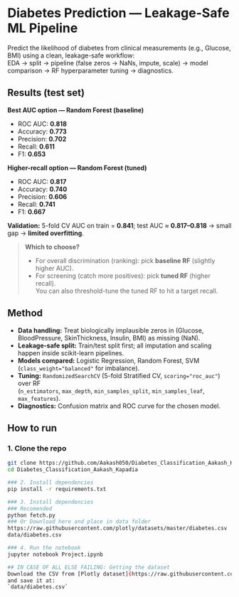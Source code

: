 # Diabetes Prediction — Leakage-Safe ML Pipeline

Predict the likelihood of diabetes from clinical measurements (e.g., Glucose, BMI) using a clean, leakage-safe workflow:  
EDA → split → pipeline (false zeros → NaNs, impute, scale) → model comparison → RF hyperparameter tuning → diagnostics.

## Results (test set)

**Best AUC option — Random Forest (baseline)**  
- ROC AUC: **0.818**  
- Accuracy: **0.773**  
- Precision: **0.702**  
- Recall: **0.611**  
- F1: **0.653**

**Higher-recall option — Random Forest (tuned)**  
- ROC AUC: **0.817**  
- Accuracy: **0.740**  
- Precision: **0.606**  
- Recall: **0.741**  
- F1: **0.667**

**Validation:** 5-fold CV AUC on train = **0.841**; test AUC ≈ **0.817–0.818** → small gap -> **limited overfitting**.

> **Which to choose?**  
> - For overall discrimination (ranking): pick **baseline RF** (slightly higher AUC).  
> - For screening (catch more positives): pick **tuned RF** (higher recall).  
>   You can also threshold-tune the tuned RF to hit a target recall.

## Method

- **Data handling:** Treat biologically implausible zeros in (Glucose, BloodPressure, SkinThickness, Insulin, BMI) as missing (NaN).
- **Leakage-safe split:** Train/test split first; all imputation and scaling happen inside scikit-learn pipelines.
- **Models compared:** Logistic Regression, Random Forest, SVM (`class_weight="balanced"` for imbalance).
- **Tuning:** `RandomizedSearchCV` (5-fold Stratified CV, `scoring="roc_auc"`) over RF  
  (`n_estimators`, `max_depth`, `min_samples_split`, `min_samples_leaf`, `max_features`).
- **Diagnostics:** Confusion matrix and ROC curve for the chosen model.  

## How to run

### 1. Clone the repo
```bash
git clone https://github.com/Aakash050/Diabetes_Classification_Aakash_Kapadia.git
cd Diabetes_Classification_Aakash_Kapadia

### 2. Install dependencies
pip install -r requirements.txt

### 3. Install dependencies
### Recomended 
python fetch.py
### Or Download here and place in data folder
https://raw.githubusercontent.com/plotly/datasets/master/diabetes.csv
data/diabetes.csv

### 4. Run the notebook
jupyter notebook Project.ipynb

## IN CASE OF ALL ELSE FAILING: Getting the dataset
Download the CSV from [Plotly dataset](https://raw.githubusercontent.com/plotly/datasets/master/diabetes.csv)
and save it at:
`data/diabetes.csv`


